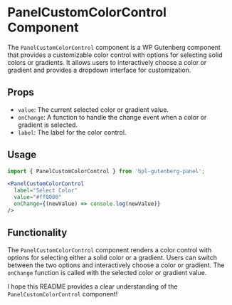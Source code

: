 # PanelCustomColorControl Component

The `PanelCustomColorControl` component is a WP Gutenberg component that provides a customizable color control with options for selecting solid colors or gradients. It allows users to interactively choose a color or gradient and provides a dropdown interface for customization.

## Props

- `value`: The current selected color or gradient value.
- `onChange`: A function to handle the change event when a color or gradient is selected.
- `label`: The label for the color control.

## Usage

```jsx
import { PanelCustomColorControl } from 'bpl-gutenberg-panel';

<PanelCustomColorControl
  label="Select Color"
  value="#ff0000"
  onChange={(newValue) => console.log(newValue)}
/>
```

## Functionality

The `PanelCustomColorControl` component renders a color control with options for selecting either a solid color or a gradient. Users can switch between the two options and interactively choose a color or gradient. The `onChange` function is called with the selected color or gradient value.

I hope this README provides a clear understanding of the `PanelCustomColorControl` component!